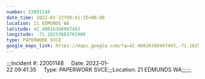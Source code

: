 ```yaml
---
number: 22001148
date_time: 2022-01-22T09:41:35+00:00
location: 21 EDMUNDS WA
latitude: 42.40816346947483
longitude: -71.18253663702986
type: PAPERWORK SVCE
google_maps_link: https://maps.google.com/?q=42.40816346947483,-71.18253663702986
---
```


;;;Incident #: 22001148     Date: 2022‐01‐22 09:41:35     Type: PAPERWORK SVCE;;;Location: 21 EDMUNDS WA;;;;;;
